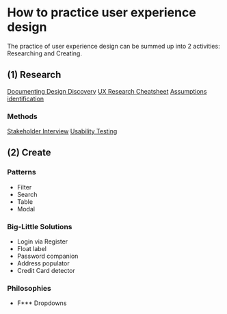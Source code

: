 # How to practice user experience design
The practice of user experience design can be summed up into 2 activities: Researching and Creating. 

## (1) Research
[Documenting Design Discovery](https://articles.uie.com/documenting-design-discovery/) 
[UX Research Cheatsheet](https://www.nngroup.com/articles/ux-research-cheat-sheet/) 
[Assumptions identification](https://www.uxmatters.com/mt/archives/2015/10/identifying-and-validating-assumptions-and-mitigating-biases-in-user-research.php)

### Methods
[Stakeholder Interview](https://docs.google.com/a/isl.co/document/d/1cHPHsuC2dCsucrZCX1-mn3jX2f_fy3yVvBGmZ_cmocc/edit?usp=sharing) 
[Usability Testing](https://github.com/pbest/usability-testing)

## (2) Create

### Patterns
- Filter
- Search
- Table
- Modal

### Big-Little Solutions
- Login via Register
- Float label
- Password companion
- Address populator
- Credit Card detector

### Philosophies
- F*** Dropdowns
